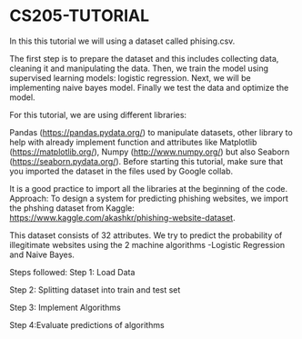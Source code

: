 # CS205-TUTORIAL

In this this tutorial we will using a dataset called phising.csv.

The first step is to prepare the dataset and this includes collecting data, cleaning it and manipulating the data. Then, we train the model using supervised learning models: logistic regression. Next, we will be implementing naive bayes model. Finally we test the data and optimize the model.

 

For this tutorial, we are using different libraries:

Pandas (https://pandas.pydata.org/) to manipulate datasets,
other library to help with already implement function and attributes like Matplotlib (https://matplotlib.org/), Numpy (http://www.numpy.org/) but also Seaborn (https://seaborn.pydata.org/).
Before starting this tutorial, make sure that you imported the dataset in the files used by Google collab.

It is a good practice to import all the libraries at the beginning of the code.
Approach:
To design a system for predicting phishing websites, we import the phshing dataset from Kaggle: https://www.kaggle.com/akashkr/phishing-website-dataset.

This dataset consists of 32 attributes. We try to predict the probability of illegitimate websites using the 2 machine algorithms -Logistic Regression and Naive Bayes.

Steps followed:
Step 1: Load Data

Step 2: Splitting dataset into train and test set

Step 3: Implement Algorithms

Step 4:Evaluate predictions of algorithms

